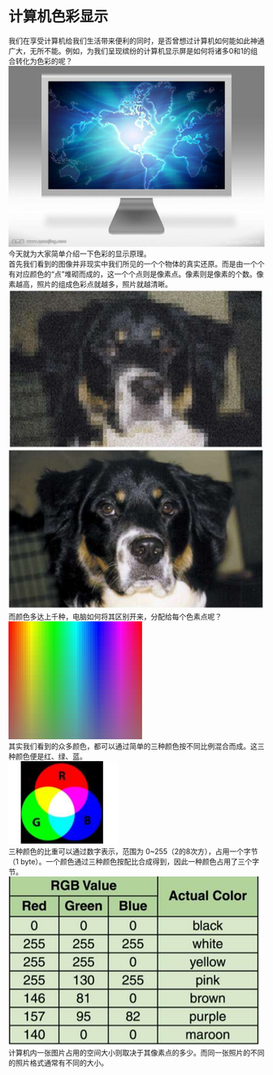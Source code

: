 # 计算机色彩显示<br/>
我们在享受计算机给我们生活带来便利的同时，是否曾想过计算机如何能如此神通广大，无所不能。例如，为我们呈现缤纷的计算机显示屏是如何将诸多0和1的组合转化为色彩的呢？<br/>
![](images/01.jpg)<br/>
今天就为大家简单介绍一下色彩的显示原理。<br/>
首先我们看到的图像并非现实中我们所见的一个个物体的真实还原。而是由一个个有对应颜色的“点”堆砌而成的，这一个个点则是像素点。像素则是像素的个数。像素越高，照片的组成色彩点就越多，照片就越清晰。<br/>
![](images/02.png)<br/>
![](images/03.png)<br/>
而颜色多达上千种，电脑如何将其区别开来，分配给每个色素点呢？<br/>
![](images/06.png)<br/>
其实我们看到的众多颜色，都可以通过简单的三种颜色按不同比例混合而成。这三种颜色便是红、绿、蓝。<br/>
![](images/05.png)<br/>
三种颜色的比重可以通过数字表示，范围为 0~255（2的8次方），占用一个字节（1 byte）。一个颜色通过三种颜色按配比合成得到，因此一种颜色占用了三个字节。<br/>
![](images/04.png)<br/>
计算机内一张图片占用的空间大小则取决于其像素点的多少。而同一张照片的不同的照片格式通常有不同的大小。